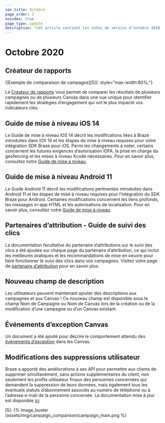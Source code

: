 ```yaml
---
nav_title: Octobre
page_order: 3
noindex: true
page_type: update
description: "Cet article contient les notes de version d’octobre 2020."
---
```


# Octobre 2020

## Créateur de rapports

![Exemple de comparaison de campagne][5]{: style="max-width:80%;"}

Le [Créateur de rapports]({{site.baseurl}}/report_builder) vous permet de comparer les résultats de plusieurs campagnes ou de plusieurs Canvas dans une vue unique pour identifier rapidement les stratégies d’engagement qui ont le plus impacté vos indicateurs clés.

## Guide de mise à niveau iOS 14

Le Guide de mise à niveau iOS 14 décrit les modifications liées à Braze introduites dans iOS 14 et les étapes de mise à niveau requises pour votre intégration SDK Braze pour iOS. Parmi les changements à noter, certains concernent les futures exigences d’autorisation IDFA, la prise en charge du geofencing et les mises à niveau Xcode nécessaires. Pour en savoir plus, consultez notre [Guide de mise à niveau]({{site.baseurl}}/developer_guide/platform_integration_guides/ios/ios_14/). 

## Guide de mise à niveau Android 11

Le Guide Android 11 décrit les modifications pertinentes introduites dans Android 11 et les étapes de mise à niveau requises pour l’intégration du SDK Braze pour Android. Certaines modifications concernent les liens profonds, les messages in-app HTML et les autorisations de localisation. Pour en savoir plus, consultez notre [Guide de mise à niveau]({{site.baseurl}}/developer_guide/platform_integration_guides/android/android_11/).

## Partenaires d’attribution - Guide de suivi des clics

La documentation facultative du partenaire d’attributions sur le suivi des clics a été ajoutée sur chaque page du partenaire d’attribution, ce qui inclut les meilleures pratiques et les recommandations de mise en oeuvre pour faire fonctionner le suivi des clics dans vos campagnes. Visitez votre page de [partenaire d’attribution]({{site.baseurl}}/partners/advertising_technologies/attribution/) pour en savoir plus. 

## Nouveau champ de description

Les utilisateurs peuvent maintenant ajouter des descriptions aux campagnes et aux Canvas ! Ce nouveau champ est disponible sous le champ Nom de Campagne ou Nom de Canvas lors de la création ou de la modification d’une campagne ou d’un Canvas existant. 

## Événements d’exception Canvas

Un document a été ajouté pour décrire le comportement attendu des [événements d’exception]({{site.baseurl}}/user_guide/engagement_tools/canvas/create_a_canvas/exception_events/) dans les Canvas. 

## Modifications des suppressions utilisateur

Braze a apporté des améliorations à ses API pour permettre aux clients de supprimer simultanément, sans actions supplémentaires du client, non seulement les profils utilisateur finaux des personnes concernées qui demandent la suppression de leurs données, mais également tous les éventuels statuts d’abonnement associés au numéro de téléphone ou à l’adresse e-mail de la personne concernée. La documentation mise à jour est disponible [ici](https://www.braze.com/docs/help/dp-technical-assistance/#braze-recommendation-2)

[5]: {% image_buster /assets/img/campaign_comparison/campaign_main.png %} 